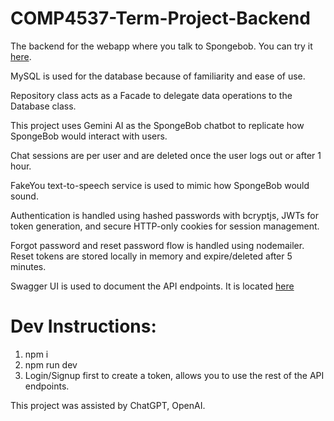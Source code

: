 # COMP4537-Term-Project-Backend

The backend for the webapp where you talk to Spongebob. You can try it [here](https://comp-4537-term-project-frontend-three.vercel.app/).

MySQL is used for the database because of familiarity and ease of use.

Repository class acts as a Facade to delegate data operations to the Database class.

This project uses Gemini AI as the SpongeBob chatbot to replicate how SpongeBob would interact with users.

Chat sessions are per user and are deleted once the user logs out or after 1 hour.

FakeYou text-to-speech service is used to mimic how SpongeBob would sound.

Authentication is handled using hashed passwords with bcryptjs, JWTs for token generation, and secure HTTP-only cookies for session management.

Forgot password and reset password flow is handled using nodemailer. Reset tokens are stored locally in memory and expire/deleted after 5 minutes.

Swagger UI is used to document the API endpoints. It is located [here](https://term-project-metdh.ondigitalocean.app/docs/)

# Dev Instructions:

1. npm i
2. npm run dev
3. Login/Signup first to create a token, allows you to use the rest of the API endpoints.

This project was assisted by ChatGPT, OpenAI.
